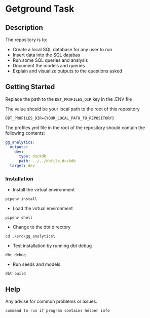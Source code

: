 # Getground Task

## Description

The repository is to:
- Create a local SQL database for any user to run
- Insert data into the SQL databas
- Run some SQL queries and analysis
- Document the models and queries
- Explain and visualize outputs to the questions asked

## Getting Started

Replace the path to the `DBT_PROFILES_DIR` key in the .ENV file

The value should be your local path to the root of this repository
```
DBT_PROFILES_DIR={YOUR_LOCAL_PATH_TO_REPOSITORY}
```

The profiles.yml file in the root of the repository should contain the following contents:
```yml
gg_analytics:
  outputs:
    dev:
      type: duckdb
      path: ../../dbfile.duckdb
  target: dev
```

### Installation

* Install the virtual environment
```
pipenv install
```
* Load the virtual environment
```
pipenv shell
```
* Change to the dbt directory
```
cd .\src\gg_analytics\
```
* Test installation by running dbt debug
```
dbt debug
```
* Run seeds and models
```
dbt build
```

## Help

Any advise for common problems or issues.
```
command to run if program contains helper info
```